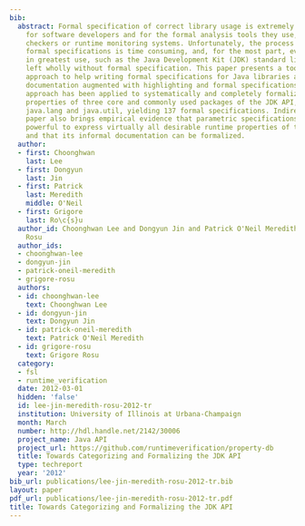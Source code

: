 ```yaml
---
bib:
  abstract: Formal specification of correct library usage is extremely useful, both
    for software developers and for the formal analysis tools they use, such as model
    checkers or runtime monitoring systems. Unfortunately, the process of creating
    formal specifications is time consuming, and, for the most part, even the libraries
    in greatest use, such as the Java Development Kit (JDK) standard library, are
    left wholly without formal specification. This paper presents a tool-supported
    approach to help writing formal specifications for Java libraries and creating
    documentation augmented with highlighting and formal specifications. The presented
    approach has been applied to systematically and completely formalize the runtime
    properties of three core and commonly used packages of the JDK API, namely java.io,
    java.lang and java.util, yielding 137 formal specifications. Indirectly, this
    paper also brings empirical evidence that parametric specifications may be sufficiently
    powerful to express virtually all desirable runtime properties of the JDK API,
    and that its informal documentation can be formalized.
  author:
  - first: Choonghwan
    last: Lee
  - first: Dongyun
    last: Jin
  - first: Patrick
    last: Meredith
    middle: O'Neil
  - first: Grigore
    last: Ro\c{s}u
  author_id: Choonghwan Lee and Dongyun Jin and Patrick O'Neil Meredith and Grigore
    Rosu
  author_ids:
  - choonghwan-lee
  - dongyun-jin
  - patrick-oneil-meredith
  - grigore-rosu
  authors:
  - id: choonghwan-lee
    text: Choonghwan Lee
  - id: dongyun-jin
    text: Dongyun Jin
  - id: patrick-oneil-meredith
    text: Patrick O'Neil Meredith
  - id: grigore-rosu
    text: Grigore Rosu
  category:
  - fsl
  - runtime_verification
  date: 2012-03-01
  hidden: 'false'
  id: lee-jin-meredith-rosu-2012-tr
  institution: University of Illinois at Urbana-Champaign
  month: March
  number: http://hdl.handle.net/2142/30006
  project_name: Java API
  project_url: https://github.com/runtimeverification/property-db
  title: Towards Categorizing and Formalizing the JDK API
  type: techreport
  year: '2012'
bib_url: publications/lee-jin-meredith-rosu-2012-tr.bib
layout: paper
pdf_url: publications/lee-jin-meredith-rosu-2012-tr.pdf
title: Towards Categorizing and Formalizing the JDK API
---
```

